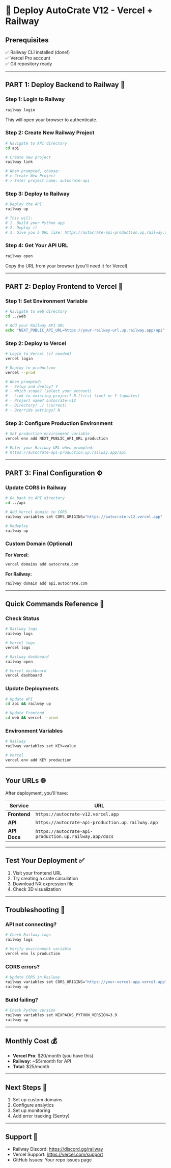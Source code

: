 # 🚀 Deploy AutoCrate V12 - Vercel + Railway

## Prerequisites
✅ Railway CLI installed (done!)  
✅ Vercel Pro account  
✅ Git repository ready  

---

## **PART 1: Deploy Backend to Railway** 🚂

### Step 1: Login to Railway
```bash
railway login
```
This will open your browser to authenticate.

### Step 2: Create New Railway Project
```bash
# Navigate to API directory
cd api

# Create new project
railway link

# When prompted, choose:
# > Create New Project
# > Enter project name: autocrate-api
```

### Step 3: Deploy to Railway
```bash
# Deploy the API
railway up

# This will:
# 1. Build your Python app
# 2. Deploy it
# 3. Give you a URL like: https://autocrate-api-production.up.railway.app
```

### Step 4: Get Your API URL
```bash
railway open
```
Copy the URL from your browser (you'll need it for Vercel)

---

## **PART 2: Deploy Frontend to Vercel** 🚀

### Step 1: Set Environment Variable
```bash
# Navigate to web directory
cd ../web

# Add your Railway API URL
echo "NEXT_PUBLIC_API_URL=https://your-railway-url.up.railway.app/api" > .env.production.local
```

### Step 2: Deploy to Vercel
```bash
# Login to Vercel (if needed)
vercel login

# Deploy to production
vercel --prod

# When prompted:
# - Setup and deploy? Y
# - Which scope? (select your account)
# - Link to existing project? N (first time) or Y (updates)
# - Project name? autocrate-v12
# - Directory? ./ (current)
# - Override settings? N
```

### Step 3: Configure Production Environment
```bash
# Set production environment variable
vercel env add NEXT_PUBLIC_API_URL production

# Enter your Railway URL when prompted:
# https://autocrate-api-production.up.railway.app/api
```

---

## **PART 3: Final Configuration** ⚙️

### Update CORS in Railway
```bash
# Go back to API directory
cd ../api

# Add Vercel domain to CORS
railway variables set CORS_ORIGINS="https://autocrate-v12.vercel.app"

# Redeploy
railway up
```

### Custom Domain (Optional)
**For Vercel:**
```bash
vercel domains add autocrate.com
```

**For Railway:**
```bash
railway domain add api.autocrate.com
```

---

## **Quick Commands Reference** 📝

### Check Status
```bash
# Railway logs
railway logs

# Vercel logs  
vercel logs

# Railway dashboard
railway open

# Vercel dashboard
vercel dashboard
```

### Update Deployments
```bash
# Update API
cd api && railway up

# Update Frontend
cd web && vercel --prod
```

### Environment Variables
```bash
# Railway
railway variables set KEY=value

# Vercel
vercel env add KEY production
```

---

## **Your URLs** 🌐

After deployment, you'll have:

| Service | URL |
|---------|-----|
| **Frontend** | `https://autocrate-v12.vercel.app` |
| **API** | `https://autocrate-api-production.up.railway.app` |
| **API Docs** | `https://autocrate-api-production.up.railway.app/docs` |

---

## **Test Your Deployment** ✅

1. Visit your frontend URL
2. Try creating a crate calculation
3. Download NX expression file
4. Check 3D visualization

---

## **Troubleshooting** 🔧

### API not connecting?
```bash
# Check Railway logs
railway logs

# Verify environment variable
vercel env ls production
```

### CORS errors?
```bash
# Update CORS in Railway
railway variables set CORS_ORIGINS="https://your-vercel-app.vercel.app"
railway up
```

### Build failing?
```bash
# Check Python version
railway variables set NIXPACKS_PYTHON_VERSION=3.9
railway up
```

---

## **Monthly Cost** 💰
- **Vercel Pro**: $20/month (you have this)
- **Railway**: ~$5/month for API
- **Total**: $25/month

---

## **Next Steps** 🎯
1. Set up custom domains
2. Configure analytics
3. Set up monitoring
4. Add error tracking (Sentry)

---

## **Support** 💬
- Railway Discord: https://discord.gg/railway
- Vercel Support: https://vercel.com/support
- GitHub Issues: Your repo issues page